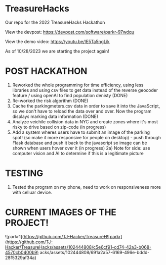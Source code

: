 # TreasureHacks
Our repo for the 2022 TreasureHacks Hackathon

View the devpost: https://devpost.com/software/parkr-97wdqu

View the demo video: https://youtu.be/IE5Ta5ngLik


As of 10/28/2023 we are starting the project again!


# POST HACKATHON

1) Reworked the whole programming for time efficiency, using less libraries and using csv files to get data instead of the reverse geocoder feature / using openAI to find population denisty (DONE)
2) Re-worked the risk algorithm  (DONE)
3) Cache the parkingmeters.csv data in order to save it into the JavaScript, so we don't have to reload the data over and over. Now the program displays marking data information (DONE)
4) Analyze veichile collision data in NYC and create zones where it's most risky to drive based on zip-code (in progress)
5) Add a system wheres users have to submit an image of the parking spot! (so make it more responsive for people on desktop) - push through Flask database and push it back to the javascript so image can be shown when users hover over it (in progress)
  2a) Note for side: use computer vision and AI to determine if this is a legitimate picture


# TESTING
1) Tested the program on my phone, need to work on responsiveness more with celluar device.

# CURRENT IMAGES OF THE PROJECT!
![parkr1](https://github.com/TJ-Hacker/TreasureH![parkr](https://github.com/TJ-Hacker/TreasureHacks/assets/102444808/c5e6cf91-cd74-42a3-b068-4570cb0400b9)
acks/assets/102444808/691a2a57-6169-496e-bddd-28f5329af34a)
